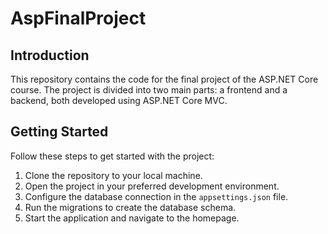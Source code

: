 # AspFinalProject

## Introduction

This repository contains the code for the final project of the ASP.NET Core course. 
The project is divided into two main parts: a frontend and a backend, both developed using ASP.NET Core MVC.

## Getting Started

Follow these steps to get started with the project:

1. Clone the repository to your local machine.
2. Open the project in your preferred development environment.
3. Configure the database connection in the `appsettings.json` file.
4. Run the migrations to create the database schema.
5. Start the application and navigate to the homepage.
